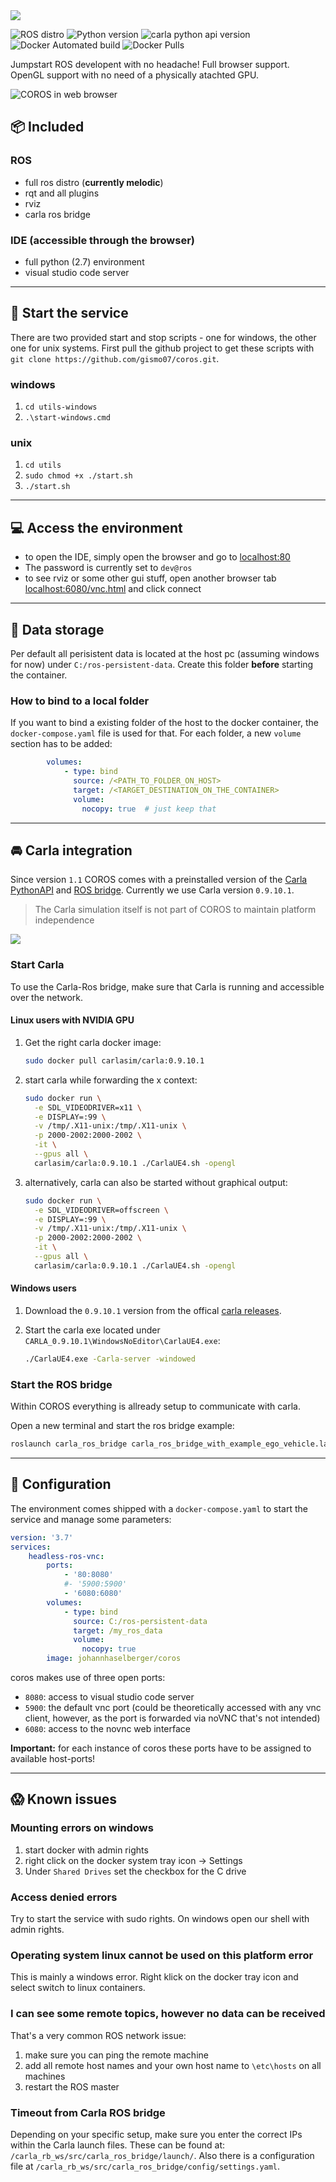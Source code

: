 <img src="https://raw.githubusercontent.com/gismo07/coros/master/assets/coros.png" />



![ROS distro](https://img.shields.io/badge/ROS-melodic-lightgrey?style=flat-square) ![Python version](https://img.shields.io/badge/Python-v2.7-lightgrey?style=flat-square) ![carla python api version](https://img.shields.io/badge/carla%20api%20version-0.9.10.1-lightgrey?style=flat-square) ![Docker Automated build](https://img.shields.io/docker/automated/johannhaselberger/coros?style=flat-square) ![Docker Pulls](https://img.shields.io/docker/pulls/johannhaselberger/coros?style=flat-square) 

Jumpstart ROS developent with no headache! Full browser support. OpenGL support with no need of a physically atachted GPU.

![COROS in web browser](https://raw.githubusercontent.com/gismo07/coros/master/assets/coros_web.png)


## 📦 Included

### ROS
 - full ros distro (**currently melodic**)
 - rqt and all plugins
 - rviz
 - carla ros bridge

### IDE (accessible  through the browser)
 - full python (2.7) environment
 - visual studio code server

 ___

## 🏃 Start the service
There are two provided start and stop scripts - one for windows, the other one for unix systems.
First pull the github project to get these scripts with `git clone https://github.com/gismo07/coros.git`.

### windows
 1. `cd utils-windows`
 2. `.\start-windows.cmd`

### unix
 1. `cd utils`
 2. `sudo chmod +x ./start.sh`
 2. `./start.sh`

___

 ## 💻 Access the environment
  - to open the IDE, simply open the browser and go to [localhost:80]()
  - The password is currently set to `dev@ros`
  - to see rviz or some other gui stuff, open another browser tab [localhost:6080/vnc.html]() and click connect

___

## 💾 Data storage
Per default all perisistent data is located at the host pc (assuming windows for now) under `C:/ros-persistent-data`. Create this folder **before** starting the container.

### How to bind to a local folder
If you want to bind a existing folder of the host to the docker container, the `docker-compose.yaml` file is used for that. For each folder, a new `volume` section has to be added:

```yaml
        volumes:
            - type: bind
              source: /<PATH_TO_FOLDER_ON_HOST>
              target: /<TARGET_DESTINATION_ON_THE_CONTAINER>
              volume:
                nocopy: true  # just keep that
```
___
## 🚘 Carla integration
Since version `1.1` COROS comes with a preinstalled version of the [Carla PythonAPI](https://carla.readthedocs.io/en/latest/python_api/) and [ROS bridge](https://github.com/carla-simulator/ros-bridge). Currently we use Carla version `0.9.10.1`.

> The Carla simulation itself is not part of COROS to maintain platform independence

<img src="https://raw.githubusercontent.com/gismo07/coros/master/assets/carla.jpg" />

### Start Carla
To use the Carla-Ros bridge, make sure that Carla is running and accessible over the network.

#### Linux users with NVIDIA GPU
1. Get the right carla docker image:
    ```bash
    sudo docker pull carlasim/carla:0.9.10.1
    ```
2. start carla while forwarding the x context:
    ```bash
    sudo docker run \
      -e SDL_VIDEODRIVER=x11 \
      -e DISPLAY=:99 \
      -v /tmp/.X11-unix:/tmp/.X11-unix \
      -p 2000-2002:2000-2002 \
      -it \
      --gpus all \
      carlasim/carla:0.9.10.1 ./CarlaUE4.sh -opengl
    ```

3. alternatively, carla can also be started without graphical output:
    ```bash
    sudo docker run \
      -e SDL_VIDEODRIVER=offscreen \
      -e DISPLAY=:99 \
      -v /tmp/.X11-unix:/tmp/.X11-unix \
      -p 2000-2002:2000-2002 \
      -it \
      --gpus all \
      carlasim/carla:0.9.10.1 ./CarlaUE4.sh -opengl
    ```

#### Windows users
1. Download the `0.9.10.1` version from the offical [carla releases](https://github.com/carla-simulator/carla/releases/tag/0.9.10.1).

2. Start the carla exe located under `CARLA_0.9.10.1\WindowsNoEditor\CarlaUE4.exe`:
     ```bash
     ./CarlaUE4.exe -Carla-server -windowed
     ```

### Start the ROS bridge
Within COROS everything is allready setup to communicate with carla.

Open a new terminal and start the ros bridge example:
```bash
roslaunch carla_ros_bridge carla_ros_bridge_with_example_ego_vehicle.launch
```
___

## 🔧 Configuration
The environment comes shipped with a `docker-compose.yaml` to start the service and manage some parameters:

```yaml
version: '3.7'
services:
    headless-ros-vnc:
        ports:
            - '80:8080'
            #- '5900:5900'
            - '6080:6080'
        volumes:
            - type: bind
              source: C:/ros-persistent-data
              target: /my_ros_data
              volume:
                nocopy: true
        image: johannhaselberger/coros
```

coros makes use of three open ports:
 - `8080`: access to visual studio code server
 - `5900`: the default vnc port (could be theoretically accessed with any vnc client, however, as the port is forwarded via noVNC that's not intended)
 - `6080`: access to the novnc web interface

 **Important:** for each instance of coros these ports have to be assigned to available host-ports!

____
## 😱 Known issues

### Mounting errors on windows
 1. start docker with admin rights
 2. right click on the docker system tray icon -> Settings
 3. Under `Shared Drives` set the checkbox for the C drive
 
### Access denied errors
Try to start the service with sudo rights. On windows open our shell with admin rights.

### Operating system linux cannot be used on this platform error
This is mainly a windows error. Right klick on the docker tray icon and select switch to linux containers.

### I can see some remote topics, however no data can be received
That's a very common ROS network issue:
 1. make sure you can ping the remote machine
 2. add all remote host names and your own host name to `\etc\hosts` on all machines
 3. restart the ROS master

### Timeout from Carla ROS bridge
Depending on your specific setup, make sure you enter the correct IPs within the Carla launch files. These can be found at: `/carla_rb_ws/src/carla_ros_bridge/launch/`. Also there is a configuration file at `/carla_rb_ws/src/carla_ros_bridge/config/settings.yaml`.
